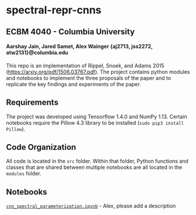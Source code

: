 # spectral-repr-cnns

## ECBM 4040 - Columbia University

#### Aarshay Jain, Jared Samet, Alex Wainger {aj2713, jss2272, atw2131}@columbia.edu

This repo is an implementation of Rippel, Snoek, and Adams 2015 (https://arxiv.org/pdf/1506.03767.pdf). The project contains python modules and notebooks to implement the three proposals of the paper and to replicate the key findings and experiments of the paper.

## Requirements

The project was developed using Tensorflow 1.4.0 and NumPy 1.13. Certain notebooks require the Pillow 4.3 library to be installed (```sudo pip3 install Pillow```).

## Code Organization

All code is located in the ```src``` folder. Within that folder, Python functions and classes that are shared between multiple notebooks are all located in the ```modules``` folder.

## Notebooks

[```cnn_spectral_parameterization.ipynb```](src/cnn_spectral_parameterization.ipynb) - Alex, please add a description

